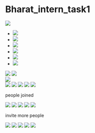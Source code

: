 # Bharat_intern_task1
<!DOCTYPE html>
<html lang="en" >
<head>
  <meta charset="UTF-8">
  <title>video call website by rutuja</title>
  <link rel="stylesheet" href="./style.css">

</head>
<body>
<!-- partial:index.partial.html -->
<html>
    <head>
        <meta charset="utf-8">
        <meta http-equiv="X-UA-Compatible" content="IE=edge">
        <title>Video Calling Website UI Design</title>
        <meta name="description" content="">
        <meta name="viewport" content="width=device-width, initial-scale=1">
        <link rel="stylesheet" href="style.css">
    </head>
    <body>
        <div class="header">
            <nav>
                <img src="file:///C:/Users/TANAY/Downloads/logog-removebg-preview.png" class="logo">
                <ul>
                    <li><img src="https://i.postimg.cc/L8zxQBhv/live.png" class="active"></li>
                    <li><img src="https://i.postimg.cc/JnggC78Q/video.png"></li>
                    <li><img src="https://i.postimg.cc/vmb3JgVy/message.png"></li>
                    <li><img src="https://i.postimg.cc/qR7Q7PwZ/notification.png"></li>
                    <li><img src="https://i.postimg.cc/k4DZH604/users.png"></li>
                    <li><img src="https://i.postimg.cc/v84Fqkyz/setting.png"></li>
                </ul>
            </nav>
            <div class="container">
                <div class="top-icons">
                    <img src="https://i.postimg.cc/cCpcXrSV/search.png">
                    <img src="https://i.postimg.cc/Pqy2TXWw/menu.png">
                </div>
                <div class="row">
                    <div class="col-1">
                        <img src="file:///C:/Users/TANAY/Desktop/image.png" class="host-img">
                        <div class="contarols">
                            <img src="https://i.postimg.cc/3NVtVtgf/chat.png">
                            <img src="https://i.postimg.cc/BQPYHG0r/disconnect.png">
                            <img src="https://i.postimg.cc/fyJH8G00/call.png" class="call-icon">
                            <img src="https://i.postimg.cc/bJFgSmFY/mic.png">
                            <img src="https://i.postimg.cc/Y2sDvCJN/cast.png">
                        </div>
                    </div>
                    <div class="col-2">
                        <div class="joined">
                            <p>people joined</p>
                            <div>
                                <img src="file:///C:/Users/TANAY/Desktop/UNCLE.jfif">
                                <img src="https://i.postimg.cc/fRhGbb92/people-2.png">
                                <img src="https://i.postimg.cc/02mgxSbK/people-3.png">
                                <img src="https://i.postimg.cc/K8rd3y7Z/people-4.png">
                                <img src="https://i.postimg.cc/HWFGfzsC/people-5.png">
                            </div>
                        </div>
                        <div class="invite">
                            <p>invite more people</p>
                            <div>
                                <img src="https://i.postimg.cc/7LHjgQXS/user-1.png">
                                <img src="https://i.postimg.cc/q71SQXZS/user-2.png">
                                <img src="https://i.postimg.cc/h4kwCGpD/user-3.png">
                                <img src="https://i.postimg.cc/GtyfL0hn/user-4.png">
                                <img src="https://i.postimg.cc/FFd8gSbC/user-5.png">
                            </div>
                        </div>
                    </div>
                </div>
            </div>
        </div>
    </body>
</html>
<!-- partial -->
  <script  src="./script.js"></script>

</body>
</html>
